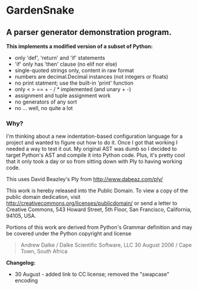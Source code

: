 # GardenSnake
## A parser generator demonstration program.

**This implements a modified version of a subset of Python:**

*   only 'def', 'return' and 'if' statements
*   'if' only has 'then' clause (no elif nor else)
*   single-quoted strings only, content in raw format
*   numbers are decimal.Decimal instances (not integers or floats)
*   no print statment; use the built-in 'print' function
*   only < > == + - / * implemented (and unary + -)
*   assignment and tuple assignment work
*   no generators of any sort
*   no ... well, no quite a lot

### Why?

I'm thinking about a new indentation-based configuration language for a project and wanted to figure out how to do it.  Once I got that working I needed a way to test it out.  My original AST was dumb so I decided to target Python's AST and compile it into Python code.  Plus, it's pretty cool that it only took a day or so from sitting down with Ply to having working code.

This uses David Beazley's Ply from http://www.dabeaz.com/ply/

This work is hereby released into the Public Domain. To view a copy of the public domain dedication, visit http://creativecommons.org/licenses/publicdomain/ or send a letter to Creative Commons, 543 Howard Street, 5th Floor, San Francisco, California, 94105, USA.

Portions of this work are derived from Python's Grammar definition and may be covered under the Python copyright and license

> Andrew Dalke / Dalke Scientific Software, LLC
> 30 August 2006 / Cape Town, South Africa

**Changelog:**

+   30 August - added link to CC license; removed the "swapcase" encoding
